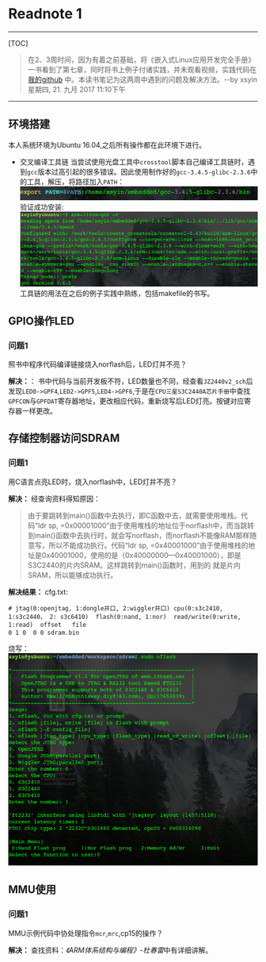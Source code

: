# Readnote 1
------

[TOC]

> 在2、3周时间，因为有着之前基础，将《嵌入式Linux应用开发完全手册》一书看到了第七章，同时将书上例子付诸实践，并未观看视频，实践代码在[我的github](https://github.com/Xsyin/Embedded.git) 中。本读书笔记为这两周中遇到的问题及解决方法。--by xsyin 
星期四, 21. 九月 2017 11:10下午 

------

## 环境搭建  

本人系统环境为Ubuntu 16.04,之后所有操作都在此环境下进行。

- 交叉编译工具链 
  当尝试使用光盘工具中`crosstool`脚本自己编译工具链时，遇到`gcc`版本过高引起的很多错误。因此使用制作好的`gcc-3.4.5-glibc-2.3.6`中的工具，解压，将路径加入`PATH`： 
  ![](./img/path.png) 
验证成功安装:
![](./img/validation.png)
工具链的用法在之后的例子实践中熟练，包括makefile的书写。

## GPIO操作LED  

### 问题1  

  照书中程序代码编译链接烧入norflash后，LED灯并不亮？  
  
 **解决：**：
 书中代码与当前开发板不符，LED数量也不同，经查看`JZ2440v2_sch`后发现`LED0->GPF4`,`LED2->GPF5`,`LED4->GPF6`,于是在`CPU三星S3C2440A芯片手册`中查找`GPFCON`与`GPFDAT`寄存器地址，更改相应代码，重新烧写后LED灯亮。按键对应寄存器一样更改。
 
## 存储控制器访问SDRAM  

### 问题1  

用C语言点亮LED时，烧入norflash中，LED灯并不亮？  

 **解决：**
经查询资料得知原因：
> 由于要跳转到main()函数中去执行，即C函数中去，就需要使用堆栈。代码“ldr     sp, =0x00001000”由于使用堆栈的地址位于norflash中，而当跳转到main()函数中去执行时，就会写norflash，而norflash不能像RAM那样随意写，所以不能成功执行。代码“ldr     sp, =0x40001000”由于使用堆栈的地址是0x40001000，使用的是（0x40000000—0x40001000），即是S3C2440的片内SRAM。这样跳转到main()函数时，用到的     就是片内SRAM，所以能够成功执行。

**解决结果：** 
cfg.txt:

	# jtag(0:openjtag, 1:dongle并口, 2:wiggler并口) cpu(0:s3c2410, 1:s3c2440， 2: s3c6410)  flash(0:nand, 1:nor)  read/write(0:write, 1:read)  offset   file
	0 1 0  0 0 sdram.bin
	
烧写：
![](./img/oflash.png)

## MMU使用  

### 问题1  

MMU示例代码中协处理指令`mcr`,`mrc`,cp15的操作？  

**解决：**
查找资料：*《ARM体系结构与编程》-杜春雷*中有详细讲解。

